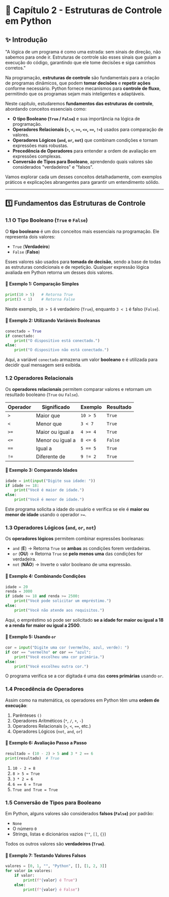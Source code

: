 # 📖 Capítulo 2 - Estruturas de Controle em Python

## ✨ Introdução

"A lógica de um programa é como uma estrada: sem sinais de direção, não sabemos para onde ir. Estruturas de controle são esses sinais que guiam a execução do código, garantindo que ele tome decisões e siga caminhos corretos."

Na programação, **estruturas de controle** são fundamentais para a criação de programas dinâmicos, que podem **tomar decisões** e **repetir ações** conforme necessário. Python fornece mecanismos para **controle de fluxo**, permitindo que os programas sejam mais inteligentes e adaptáveis.

Neste capítulo, estudaremos **fundamentos das estruturas de controle**, abordando conceitos essenciais como:

- **O tipo Booleano (`True` / `False`)** e sua importância na lógica de programação.
- **Operadores Relacionais (`>`, `<`, `>=`, `<=`, `==`, `!=`)** usados para comparação de valores.
- **Operadores Lógicos (`and`, `or`, `not`)** que combinam condições e tornam expressões mais robustas.
- **Precedência de Operadores** para entender a ordem de avaliação em expressões complexas.
- **Conversão de Tipos para Booleano**, aprendendo quais valores são considerados "verdadeiros" e "falsos".

Vamos explorar cada um desses conceitos detalhadamente, com exemplos práticos e explicações abrangentes para garantir um entendimento sólido.

------

## 1️⃣ Fundamentos das Estruturas de Controle

### 1.1 O Tipo Booleano (`True` e `False`)

O **tipo booleano** é um dos conceitos mais essenciais na programação. Ele representa dois valores:

- `True` (**Verdadeiro**)
- `False` (**Falso**)

Esses valores são usados para **tomada de decisão**, sendo a base de todas as estruturas condicionais e de repetição. Qualquer expressão lógica avaliada em Python retorna um desses dois valores.

#### 🔹 Exemplo 1: Comparação Simples

```python
print(10 > 5)   # Retorna True
print(3 < 1)    # Retorna False
```

Neste exemplo, `10 > 5` é verdadeiro (`True`), enquanto `3 < 1` é falso (`False`).

#### 🔹 Exemplo 2: Utilizando Variáveis Booleanas

```python
conectado = True
if conectado:
    print("O dispositivo está conectado.")
else:
    print("O dispositivo não está conectado.")
```

Aqui, a variável `conectado` armazena um valor **booleano** e é utilizada para decidir qual mensagem será exibida.

### 1.2 Operadores Relacionais

Os **operadores relacionais** permitem comparar valores e retornam um resultado booleano (`True` ou `False`).

| Operador | Significado      | Exemplo  | Resultado |
| -------- | ---------------- | -------- | --------- |
| `>`      | Maior que        | `10 > 5` | `True`    |
| `<`      | Menor que        | `3 < 7`  | `True`    |
| `>=`     | Maior ou igual a | `4 >= 4` | `True`    |
| `<=`     | Menor ou igual a | `8 <= 6` | `False`   |
| `==`     | Igual a          | `5 == 5` | `True`    |
| `!=`     | Diferente de     | `9 != 2` | `True`    |

#### 🔹 Exemplo 3: Comparando Idades

```python
idade = int(input("Digite sua idade: "))
if idade >= 18:
    print("Você é maior de idade.")
else:
    print("Você é menor de idade.")
```

Este programa solicita a idade do usuário e verifica se ele é **maior ou menor de idade** usando o operador `>=`.

### 1.3 Operadores Lógicos (`and`, `or`, `not`)

Os **operadores lógicos** permitem combinar expressões booleanas:

- `and` (**E**) → Retorna `True` se **ambas** as condições forem verdadeiras.
- `or` (**OU**) → Retorna `True` se **pelo menos uma** das condições for verdadeira.
- `not` (**NÃO**) → Inverte o valor booleano de uma expressão.

#### 🔹 Exemplo 4: Combinando Condições

```python
idade = 20
renda = 3000
if idade >= 18 and renda >= 2500:
    print("Você pode solicitar um empréstimo.")
else:
    print("Você não atende aos requisitos.")
```

Aqui, o empréstimo só pode ser solicitado **se a idade for maior ou igual a 18 e a renda for maior ou igual a 2500**.

#### 🔹 Exemplo 5: Usando `or`

```python
cor = input("Digite uma cor (vermelho, azul, verde): ")
if cor == "vermelho" or cor == "azul":
    print("Você escolheu uma cor primária.")
else:
    print("Você escolheu outra cor.")
```

O programa verifica se a cor digitada é uma das **cores primárias** usando `or`.

### 1.4 Precedência de Operadores

Assim como na matemática, os operadores em Python têm uma **ordem de execução**:

1. Parênteses `()`
2. Operadores Aritméticos (`*`, `/`, `+`, `-`)
3. Operadores Relacionais (`>`, `<`, `==`, etc.)
4. Operadores Lógicos (`not`, `and`, `or`)

#### 🔹 Exemplo 6: Avaliação Passo a Passo

```python
resultado = (10 - 2) > 5 and 3 * 2 == 6
print(resultado)  # True
```

1. `10 - 2 = 8`
2. `8 > 5 = True`
3. `3 * 2 = 6`
4. `6 == 6 = True`
5. `True and True = True`

### 1.5 Conversão de Tipos para Booleano

Em Python, alguns valores são considerados **falsos (`False`)** por padrão:

- `None`
- O número `0`
- Strings, listas e dicionários vazios (`""`, `[]`, `{}`)

Todos os outros valores são **verdadeiros (`True`)**.

#### 🔹 Exemplo 7: Testando Valores Falsos

```python
valores = [0, 1, "", "Python", [], [1, 2, 3]]
for valor in valores:
    if valor:
        print(f"{valor} é True")
    else:
        print(f"{valor} é False")
```